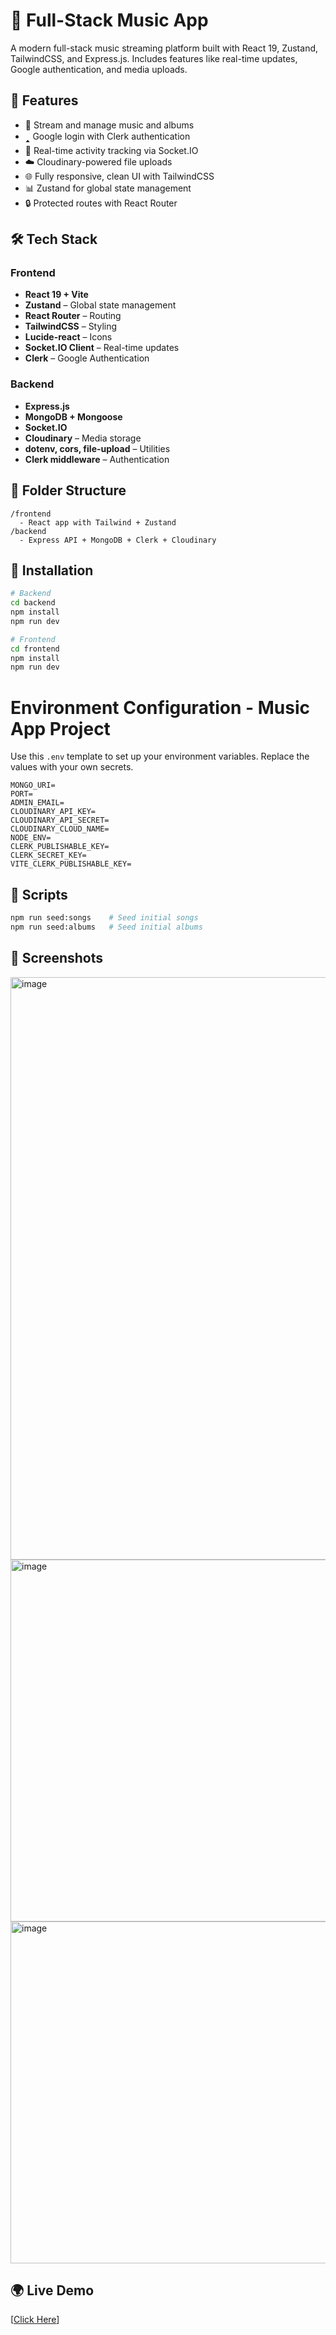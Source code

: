 # 🎵 Full-Stack Music App

A modern full-stack music streaming platform built with React 19, Zustand, TailwindCSS, and Express.js. Includes features like real-time updates, Google authentication, and media uploads.

## 🚀 Features

* 🎷 Stream and manage music and albums
* 🢑 Google login with Clerk authentication
* 🔄 Real-time activity tracking via Socket.IO
* ☁️ Cloudinary-powered file uploads
* 🌐 Fully responsive, clean UI with TailwindCSS
* 📊 Zustand for global state management
* 🔒 Protected routes with React Router

## 🛠️ Tech Stack

### Frontend

* **React 19 + Vite**
* **Zustand** – Global state management
* **React Router** – Routing
* **TailwindCSS** – Styling
* **Lucide-react** – Icons
* **Socket.IO Client** – Real-time updates
* **Clerk** – Google Authentication

### Backend

* **Express.js**
* **MongoDB + Mongoose**
* **Socket.IO**
* **Cloudinary** – Media storage
* **dotenv, cors, file-upload** – Utilities
* **Clerk middleware** – Authentication

## 📂 Folder Structure

```
/frontend
  - React app with Tailwind + Zustand
/backend
  - Express API + MongoDB + Clerk + Cloudinary
```

## 🔧 Installation

```bash
# Backend
cd backend
npm install
npm run dev

# Frontend
cd frontend
npm install
npm run dev
```

# Environment Configuration - Music App Project

Use this `.env` template to set up your environment variables. Replace the values with your own secrets.

```env
MONGO_URI=
PORT=
ADMIN_EMAIL=
CLOUDINARY_API_KEY=
CLOUDINARY_API_SECRET=
CLOUDINARY_CLOUD_NAME=
NODE_ENV=
CLERK_PUBLISHABLE_KEY=
CLERK_SECRET_KEY=
VITE_CLERK_PUBLISHABLE_KEY=

```


## 🧪 Scripts

```bash
npm run seed:songs    # Seed initial songs
npm run seed:albums   # Seed initial albums
```

## 📸 Screenshots


<img width="1914" height="932" alt="image" src="https://github.com/user-attachments/assets/41f084b2-0e93-4c1e-8495-b88eb6d18ca8" />

<img width="949" height="579" alt="image" src="https://github.com/user-attachments/assets/04d57c91-c6fd-4c43-aac9-6fc5c41a002d" />

<img width="1919" height="547" alt="image" src="https://github.com/user-attachments/assets/426be1fe-990f-4b8a-a393-d901a23d81d2" />

## 🌍 Live Demo

[[Click Here](https://musicapk-2.onrender.com)]

